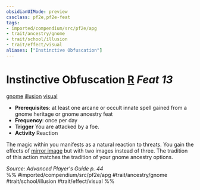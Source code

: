 ```yaml
---
obsidianUIMode: preview
cssclass: pf2e,pf2e-feat
tags:
- imported/compendium/src/pf2e/apg
- trait/ancestry/gnome
- trait/school/illusion
- trait/effect/visual
aliases: ["Instinctive Obfuscation"]
---
```

# Instinctive Obfuscation  [R](chapter-9-playing-the-game.md#Actions "Reaction") *Feat 13*  
[gnome](gnome.md)  [illusion](illusion.md)  [visual](visual.md)  

- **Prerequisites**: at least one arcane or occult innate spell gained from a gnome heritage or gnome ancestry feat
- **Frequency**: once per day
- **Trigger** You are attacked by a foe.
- **Activity** Reaction

The magic within you manifests as a natural reaction to threats. You gain the effects of [mirror image](../spells/mirror-image.md) but with two images instead of three. The tradition of this action matches the tradition of your gnome ancestry options.

*Source: Advanced Player's Guide p. 44*  
%% #imported/compendium/src/pf2e/apg #trait/ancestry/gnome #trait/school/illusion #trait/effect/visual %%